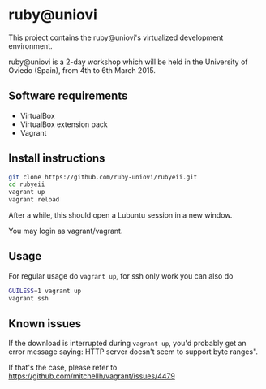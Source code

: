ruby@uniovi
===========

This project contains the ruby@uniovi's virtualized development environment.

ruby@uniovi is a 2-day workshop which will be held in the University of Oviedo (Spain), from 4th to 6th March 2015.

Software requirements
---------------------

* VirtualBox
* VirtualBox extension pack
* Vagrant

Install instructions
---------------

~~~bash
git clone https://github.com/ruby-uniovi/rubyeii.git
cd rubyeii
vagrant up
vagrant reload
~~~

After a while, this should open a Lubuntu session in a new window.

You may login as vagrant/vagrant.

Usage
-----

For regular usage do `vagrant up`, for ssh only work you can also do

~~~bash
GUILESS=1 vagrant up
vagrant ssh
~~~

Known issues
------------

If the download is interrupted during `vagrant up`, you'd probably get an error message saying: HTTP server doesn't seem to support byte ranges".

If that's the case, please refer to https://github.com/mitchellh/vagrant/issues/4479
